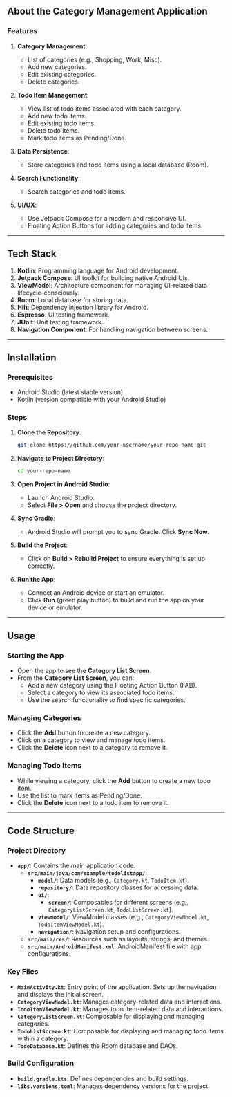 ## About the Category Management Application

### Features
1. **Category Management**:
   - List of categories (e.g., Shopping, Work, Misc).
   - Add new categories.
   - Edit existing categories.
   - Delete categories.

2. **Todo Item Management**:
   - View list of todo items associated with each category.
   - Add new todo items.
   - Edit existing todo items.
   - Delete todo items.
   - Mark todo items as Pending/Done.

3. **Data Persistence**:
   - Store categories and todo items using a local database (Room).

4. **Search Functionality**:
   - Search categories and todo items.

5. **UI/UX**:
   - Use Jetpack Compose for a modern and responsive UI.
   - Floating Action Buttons for adding categories and todo items.

---

## Tech Stack

1. **Kotlin**: Programming language for Android development.
2. **Jetpack Compose**: UI toolkit for building native Android UIs.
3. **ViewModel**: Architecture component for managing UI-related data lifecycle-consciously.
4. **Room**: Local database for storing data.
5. **Hilt**: Dependency injection library for Android.
6. **Espresso**: UI testing framework.
7. **JUnit**: Unit testing framework.
8. **Navigation Component**: For handling navigation between screens.

---

## Installation

### Prerequisites
- Android Studio (latest stable version)
- Kotlin (version compatible with your Android Studio)

### Steps

1. **Clone the Repository**:
   ```bash
   git clone https://github.com/your-username/your-repo-name.git
   ```

2. **Navigate to Project Directory**:
   ```bash
   cd your-repo-name
   ```

3. **Open Project in Android Studio**:
   - Launch Android Studio.
   - Select **File > Open** and choose the project directory.

4. **Sync Gradle**:
   - Android Studio will prompt you to sync Gradle. Click **Sync Now**.

5. **Build the Project**:
   - Click on **Build > Rebuild Project** to ensure everything is set up correctly.

6. **Run the App**:
   - Connect an Android device or start an emulator.
   - Click **Run** (green play button) to build and run the app on your device or emulator.

---

## Usage

### Starting the App
- Open the app to see the **Category List Screen**.
- From the **Category List Screen**, you can:
  - Add a new category using the Floating Action Button (FAB).
  - Select a category to view its associated todo items.
  - Use the search functionality to find specific categories.

### Managing Categories
- Click the **Add** button to create a new category.
- Click on a category to view and manage todo items.
- Click the **Delete** icon next to a category to remove it.

### Managing Todo Items
- While viewing a category, click the **Add** button to create a new todo item.
- Use the list to mark items as Pending/Done.
- Click the **Delete** icon next to a todo item to remove it.

---

## Code Structure

### Project Directory
- **`app/`**: Contains the main application code.
  - **`src/main/java/com/example/todolistapp/`**:
    - **`model/`**: Data models (e.g., `Category.kt`, `TodoItem.kt`).
    - **`repository/`**: Data repository classes for accessing data.
    - **`ui/`**:
      - **`screen/`**: Composables for different screens (e.g., `CategoryListScreen.kt`, `TodoListScreen.kt`).
    - **`viewmodel/`**: ViewModel classes (e.g., `CategoryViewModel.kt`, `TodoItemViewModel.kt`).
    - **`navigation/`**: Navigation setup and configurations.
  - **`src/main/res/`**: Resources such as layouts, strings, and themes.
  - **`src/main/AndroidManifest.xml`**: AndroidManifest file with app configurations.

### Key Files
- **`MainActivity.kt`**: Entry point of the application. Sets up the navigation and displays the initial screen.
- **`CategoryViewModel.kt`**: Manages category-related data and interactions.
- **`TodoItemViewModel.kt`**: Manages todo item-related data and interactions.
- **`CategoryListScreen.kt`**: Composable for displaying and managing categories.
- **`TodoListScreen.kt`**: Composable for displaying and managing todo items within a category.
- **`TodoDatabase.kt`**: Defines the Room database and DAOs.

### Build Configuration
- **`build.gradle.kts`**: Defines dependencies and build settings.
- **`libs.versions.toml`**: Manages dependency versions for the project.
